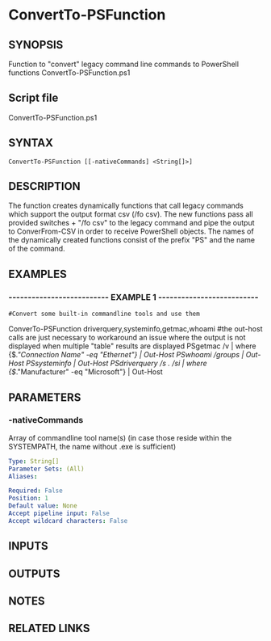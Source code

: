 # ConvertTo-PSFunction

## SYNOPSIS
Function to "convert" legacy command line commands to PowerShell functions ConvertTo-PSFunction.ps1

## Script file
ConvertTo-PSFunction.ps1

## SYNTAX

```
ConvertTo-PSFunction [[-nativeCommands] <String[]>]
```

## DESCRIPTION
The function creates dynamically functions that call legacy commands which support the output
format csv (/fo csv).
The new functions pass all provided switches + "/fo csv" to the legacy command and 
pipe the output to ConverFrom-CSV in order to receive PowerShell objects.
The names of the dynamically created functions consist of the prefix "PS" and the name of the command.

## EXAMPLES

### -------------------------- EXAMPLE 1 --------------------------
```
#Convert some built-in commandline tools and use them
```

ConverTo-PSFunction driverquery,systeminfo,getmac,whoami
#the out-host calls are just necessary to workaround an issue where the output is not displayed when multiple "table" results are displayed
PSgetmac /v | where {$_."Connection Name" -eq "Ethernet"} | Out-Host
PSwhoami /groups | Out-Host
PSsysteminfo | Out-Host
PSdriverquery /s .
/si | where {$_."Manufacturer" -eq "Microsoft"} | Out-Host

## PARAMETERS

### -nativeCommands
Array of commandline tool name(s) (in case those reside within the SYSTEMPATH, the name without .exe is sufficient)

```yaml
Type: String[]
Parameter Sets: (All)
Aliases: 

Required: False
Position: 1
Default value: None
Accept pipeline input: False
Accept wildcard characters: False
```

## INPUTS

## OUTPUTS

## NOTES

## RELATED LINKS

